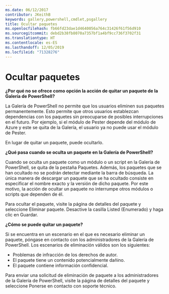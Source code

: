 ```yaml
---
ms.date: 06/12/2017
contributor: JKeithB
keywords: gallery,powershell,cmdlet,psgallery
title: Ocultar paquetes
ms.openlocfilehash: fb66fd23dae1d4640056a764c31426f61f56d910
ms.sourcegitcommit: debd2b38fb8070a7357bf1a4bf9cc736f3702f31
ms.translationtype: HT
ms.contentlocale: es-ES
ms.lasthandoff: 12/05/2019
ms.locfileid: "71328276"
---
```

# <a name="unlisting-packages"></a>Ocultar paquetes

**¿Por qué no se ofrece como opción la acción de quitar un paquete de la Galería de PowerShell?**

La Galería de PowerShell no permite que los usuarios eliminen sus paquetes permanentemente.
Esto permite que otros usuarios establezcan dependencias con los paquetes sin preocuparse de posibles interrupciones en el futuro.
Por ejemplo, si el módulo de Pester depende del módulo de Azure y este se quita de la Galería, el usuario ya no puede usar el módulo de Pester.

En lugar de quitar un paquete, puede ocultarlo.

**¿Qué pasa cuando se oculta un paquete en la Galería de PowerShell?**

Cuando se oculta un paquete como un módulo o un script en la Galería de PowerShell, se quita de la pestaña Paquetes. Además, los paquetes que se han ocultado no se podrán detectar mediante la barra de búsqueda.
La única manera de descargar un paquete que se ha ocultado consiste en especificar el nombre exacto y la versión de dicho paquete.
Por este motivo, la acción de ocultar un paquete no interrumpe otros módulos o scripts que dependen de él.

Para ocultar el paquete, visite la página de detalles del paquete y seleccione Eliminar paquete. Desactive la casilla Listed (Enumerado) y haga clic en Guardar.

**¿Cómo se puede quitar un paquete?**

Si se encuentra en un escenario en el que es necesario eliminar un paquete, póngase en contacto con los administradores de la Galería de PowerShell.
Los escenarios de eliminación válidos son los siguientes:
- Problemas de infracción de los derechos de autor.
- El paquete tiene un contenido potencialmente dañino.
- El paquete contiene información confidencial.

Para enviar una solicitud de eliminación de paquete a los administradores de la Galería de PowerShell, visite la página de detalles del paquete y seleccione Ponerse en contacto con soporte técnico.
